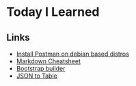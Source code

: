 # Today I Learned

## Links
* [Install Postman on debian based distros](https://gist.github.com/SanderTheDragon/1331397932abaa1d6fbbf63baed5f043 "A shellscript to create a Postman .deb file, for simple installation on Debian-based Linux distro's. Also creates a .desktop file. ")
* [Markdown Cheatsheet](https://github.com/adam-p/markdown-here/wiki/Markdown-Cheatsheet "This is intended as a quick reference and showcase")
* [Bootstrap builder](https://bootstrap.build/themes "Bootstrap builder")
* [JSON to Table](http://json2table.com/ "JSON to Table")
